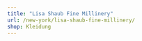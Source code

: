 ```yaml
---
title: "Lisa Shaub Fine Millinery"
url: /new-york/lisa-shaub-fine-millinery/
shop: Kleidung
---
```

